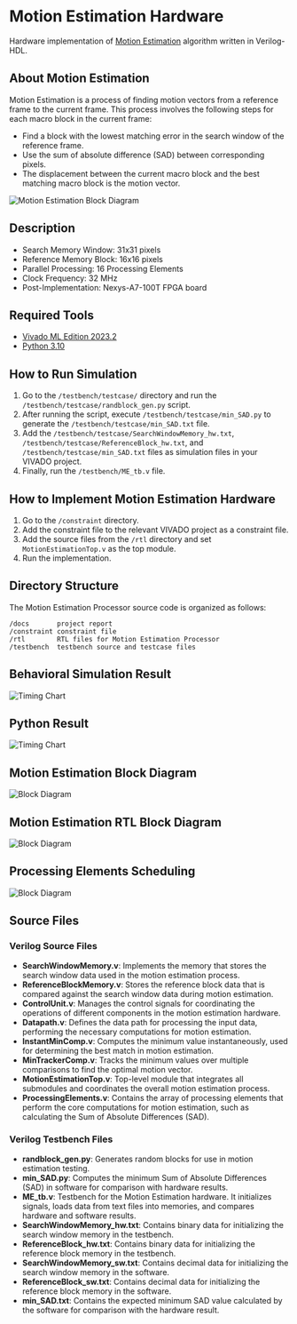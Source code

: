 # Motion Estimation Hardware

Hardware implementation of [Motion Estimation](https://en.wikipedia.org/wiki/Motion_estimation) algorithm written in Verilog-HDL.

## About Motion Estimation

Motion Estimation is a process of finding motion vectors from a reference frame to the current frame. This process involves the following steps for each macro block in the current frame:
- Find a block with the lowest matching error in the search window of the reference frame.
- Use the sum of absolute difference (SAD) between corresponding pixels.
- The displacement between the current macro block and the best matching macro block is the motion vector.

![Motion Estimation Block Diagram](docs/blockmatchingestimation.png)

## Description

- Search Memory Window: 31x31 pixels
- Reference Memory Block: 16x16 pixels
- Parallel Processing: 16 Processing Elements
- Clock Frequency: 32 MHz
- Post-Implementation: Nexys-A7-100T FPGA board

## Required Tools

- [Vivado ML Edition 2023.2](https://www.xilinx.com/support/download/index.html/content/xilinx/en/downloadNav/vivado-design-tools/2023-2.html)
- [Python 3.10](https://www.python.org/downloads/)

## How to Run Simulation

1. Go to the `/testbench/testcase/` directory and run the `/testbench/testcase/randblock_gen.py` script.
2. After running the script, execute `/testbench/testcase/min_SAD.py` to generate the `/testbench/testcase/min_SAD.txt` file.
3. Add the `/testbench/testcase/SearchWindowMemory_hw.txt`, `/testbench/testcase/ReferenceBlock_hw.txt`, and `/testbench/testcase/min_SAD.txt` files as simulation files in your VIVADO project.
4. Finally, run the `/testbench/ME_tb.v` file.

## How to Implement Motion Estimation Hardware

1. Go to the `/constraint` directory.
2. Add the constraint file to the relevant VIVADO project as a constraint file.
3. Add the source files from the `/rtl` directory and set `MotionEstimationTop.v` as the top module.
4. Run the implementation.

## Directory Structure

The Motion Estimation Processor source code is organized as follows:

```text
/docs       project report
/constraint constraint file
/rtl        RTL files for Motion Estimation Processor
/testbench  testbench source and testcase files
```

## Behavioral Simulation Result

![Timing Chart](docs/BehavioralSimulation.png)

## Python Result

![Timing Chart](docs/PythonResult.png)

## Motion Estimation Block Diagram

![Block Diagram](docs/meblockdiagram.png)

## Motion Estimation RTL Block Diagram

![Block Diagram](docs/meRTL.png)

## Processing Elements Scheduling

![Block Diagram](docs/pescheduling.png)

## Source Files

### Verilog Source Files

- **SearchWindowMemory.v**: Implements the memory that stores the search window data used in the motion estimation process.
- **ReferenceBlockMemory.v**: Stores the reference block data that is compared against the search window data during motion estimation.
- **ControlUnit.v**: Manages the control signals for coordinating the operations of different components in the motion estimation hardware.
- **Datapath.v**: Defines the data path for processing the input data, performing the necessary computations for motion estimation.
- **InstantMinComp.v**: Computes the minimum value instantaneously, used for determining the best match in motion estimation.
- **MinTrackerComp.v**: Tracks the minimum values over multiple comparisons to find the optimal motion vector.
- **MotionEstimationTop.v**: Top-level module that integrates all submodules and coordinates the overall motion estimation process.
- **ProcessingElements.v**: Contains the array of processing elements that perform the core computations for motion estimation, such as calculating the Sum of Absolute Differences (SAD).

### Verilog Testbench Files

- **randblock_gen.py**: Generates random blocks for use in motion estimation testing.
- **min_SAD.py**: Computes the minimum Sum of Absolute Differences (SAD) in software for comparison with hardware results.
- **ME_tb.v**: Testbench for the Motion Estimation hardware. It initializes signals, loads data from text files into memories, and compares hardware and software results.
- **SearchWindowMemory_hw.txt**: Contains binary data for initializing the search window memory in the testbench.
- **ReferenceBlock_hw.txt**: Contains binary data for initializing the reference block memory in the testbench.
- **SearchWindowMemory_sw.txt**: Contains decimal data for initializing the search window memory in the software.
- **ReferenceBlock_sw.txt**: Contains decimal data for initializing the reference block memory in the software.
- **min_SAD.txt**: Contains the expected minimum SAD value calculated by the software for comparison with the hardware result.